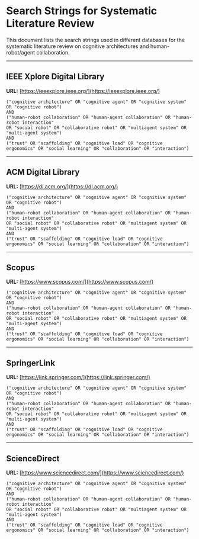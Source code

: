 # Search Strings for Systematic Literature Review

This document lists the search strings used in different databases for the systematic literature review on cognitive architectures and human-robot/agent collaboration.

---

## IEEE Xplore Digital Library
**URL:** [https://ieeexplore.ieee.org/](https://ieeexplore.ieee.org/)  

```text
("cognitive architecture" OR "cognitive agent" OR "cognitive system" OR "cognitive robot")
AND
("human-robot collaboration" OR "human-agent collaboration" OR "human-robot interaction" 
OR "social robot" OR "collaborative robot" OR "multiagent system" OR "multi-agent system")
AND
("trust" OR "scaffolding" OR "cognitive load" OR "cognitive ergonomics" OR "social learning" OR "collaboration" OR "interaction")
````

---

## ACM Digital Library

**URL:** [https://dl.acm.org/](https://dl.acm.org/)

```text
("cognitive architecture" OR "cognitive agent" OR "cognitive system" OR "cognitive robot")
AND
("human-robot collaboration" OR "human-agent collaboration" OR "human-robot interaction" 
OR "social robot" OR "collaborative robot" OR "multiagent system" OR "multi-agent system")
AND
("trust" OR "scaffolding" OR "cognitive load" OR "cognitive ergonomics" OR "social learning" OR "collaboration" OR "interaction")
```

---

## Scopus

**URL:** [https://www.scopus.com/](https://www.scopus.com/)

```text
("cognitive architecture" OR "cognitive agent" OR "cognitive system" OR "cognitive robot")
AND
("human-robot collaboration" OR "human-agent collaboration" OR "human-robot interaction" 
OR "social robot" OR "collaborative robot" OR "multiagent system" OR "multi-agent system")
AND
("trust" OR "scaffolding" OR "cognitive load" OR "cognitive ergonomics" OR "social learning" OR "collaboration" OR "interaction")
````

---

## SpringerLink

**URL:** [https://link.springer.com/](https://link.springer.com/)

```text
("cognitive architecture" OR "cognitive agent" OR "cognitive system" OR "cognitive robot")
AND
("human-robot collaboration" OR "human-agent collaboration" OR "human-robot interaction" 
OR "social robot" OR "collaborative robot" OR "multiagent system" OR "multi-agent system")
AND
("trust" OR "scaffolding" OR "cognitive load" OR "cognitive ergonomics" OR "social learning" OR "collaboration" OR "interaction")
```

---

## ScienceDirect

**URL:** [https://www.sciencedirect.com/](https://www.sciencedirect.com/)

```text
("cognitive architecture" OR "cognitive agent" OR "cognitive system" OR "cognitive robot")
AND
("human-robot collaboration" OR "human-agent collaboration" OR "human-robot interaction" 
OR "social robot" OR "collaborative robot" OR "multiagent system" OR "multi-agent system")
AND
("trust" OR "scaffolding" OR "cognitive load" OR "cognitive ergonomics" OR "social learning" OR "collaboration" OR "interaction")
```

